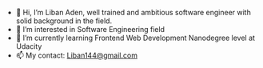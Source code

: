- 👋 Hi, I’m Liban Aden, well trained and ambitious software engineer with solid background in the field.
- 👀 I’m interested in Software Engineering field
- 🌱 I’m currently learning Frontend Web Development Nanodegree level at Udacity
- 📫 My contact: Liban144@gmail.com

<!---
Liban114/Liban114 is a ✨ special ✨ repository because its `README.md` (this file) appears on your GitHub profile.
You can click the Preview link to take a look at your changes.
--->

